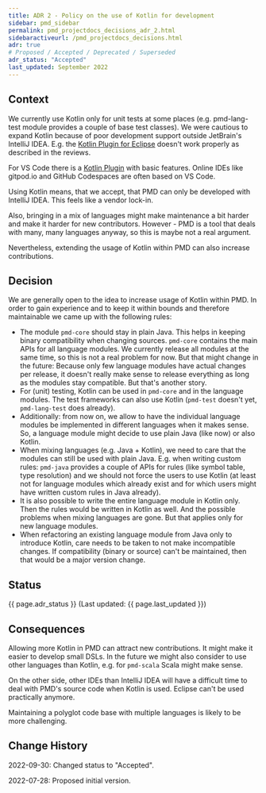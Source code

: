 ```yaml
---
title: ADR 2 - Policy on the use of Kotlin for development
sidebar: pmd_sidebar
permalink: pmd_projectdocs_decisions_adr_2.html
sidebaractiveurl: /pmd_projectdocs_decisions.html
adr: true
# Proposed / Accepted / Deprecated / Superseded
adr_status: "Accepted"
last_updated: September 2022
---
```


## Context

We currently use Kotlin only for unit tests at some places (e.g. pmd-lang-test module provides a couple of base
test classes). We were cautious to expand Kotlin because of poor development support outside JetBrain's
IntelliJ IDEA. E.g. the [Kotlin Plugin for Eclipse](https://marketplace.eclipse.org/content/kotlin-plugin-eclipse)
doesn't work properly as described in the reviews.

For VS Code there is a [Kotlin Plugin](https://marketplace.visualstudio.com/items?itemName=mathiasfrohlich.Kotlin)
with basic features. Online IDEs like gitpod.io and GitHub Codespaces are often based on VS Code.

Using Kotlin means, that we accept, that PMD can only be developed with IntelliJ IDEA. This feels like a vendor lock-in.

Also, bringing in a mix of languages might make maintenance a bit harder and make it harder for new contributors.
However - PMD is a tool that deals with many, many languages anyway, so this is maybe not a real argument.

Nevertheless, extending the usage of Kotlin within PMD can also increase contributions.

## Decision

We are generally open to the idea to increase usage of Kotlin within PMD. In order to gain experience
and to keep it within bounds and therefore maintainable we came up with the following rules:

* The module `pmd-core` should stay in plain Java. This helps in keeping binary compatibility when changing sources.
  `pmd-core` contains the main APIs for all language modules. We currently release all modules at the same time,
  so this is not a real problem for now. But that might change in the future: Because only few language modules have
  actual changes per release, it doesn't really make sense to release everything as long as the modules stay
  compatible. But that's another story.
* For (unit) testing, Kotlin can be used in `pmd-core` and in the language modules. The test frameworks can also
  use Kotlin (`pmd-test` doesn't yet, `pmd-lang-test` does already).
* Additionally: from now on, we allow to have the individual language modules be implemented in different languages
  when it makes sense. So, a language module might decide to use plain Java (like now) or also Kotlin.
* When mixing languages (e.g. Java + Kotlin), we need to care that the modules can still be used with plain Java.
  E.g. when writing custom rules: `pmd-java` provides a couple of APIs for rules (like symbol table, type resolution)
  and we should not force the users to use Kotlin (at least not for language modules which already exist and
  for which users might have written custom rules in Java already).
* It is also possible to write the entire language module in Kotlin only. Then the rules would be written in Kotlin
  as well. And the possible problems when mixing languages are gone. But that applies only for new language modules.
* When refactoring an existing language module from Java only to introduce Kotlin, care needs to be taken to
  not make incompatible changes. If compatibility (binary or source) can't be maintained, then that would be a
  major version change.

## Status

{{ page.adr_status }} (Last updated: {{ page.last_updated }})

## Consequences

Allowing more Kotlin in PMD can attract new contributions. It might make it easier to develop small DSLs.
In the future we might also consider to use other languages than Kotlin, e.g. for `pmd-scala` Scala might make sense.

On the other side, other IDEs than IntelliJ IDEA will have a difficult time to deal with PMD's source code
when Kotlin is used. Eclipse can't be used practically anymore.

Maintaining a polyglot code base with multiple languages is likely to be more challenging.

## Change History

2022-09-30: Changed status to "Accepted".

2022-07-28: Proposed initial version.
